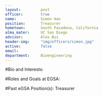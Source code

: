 ```yaml
---
layout:     	post
officer:        true
name:      		Simon Han
position: 		Treasurer
hometown: 		South Pasadena, California
alma_mater: 	UC San Diego
advisor: 		Alex Bui
header-img: 	"img/officers/simon.jpg"
active: 		false
email: 			
department: 	Bioengineering
---
```


#Bio and Interests:

#Roles and Goals at EGSA:

#Past eGSA Position(s):
Treasurer
